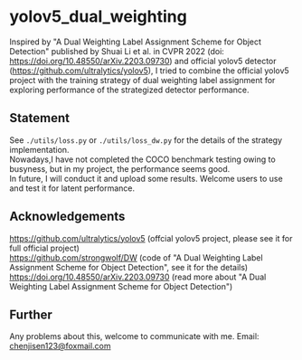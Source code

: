 # yolov5_dual_weighting
Inspired by "A Dual Weighting Label Assignment Scheme for Object Detection" published by Shuai Li et al. in CVPR 2022 (doi: https://doi.org/10.48550/arXiv.2203.09730) and official yolov5 detector (https://github.com/ultralytics/yolov5), I tried to combine the official yolov5 project with the training strategy of dual weighting label assignment for exploring performance of the strategized detector performance.

## Statement
See ```./utils/loss.py``` or ```./utils/loss_dw.py``` for the details of the strategy implementation. <br> Nowadays,I have not completed the COCO benchmark testing owing to busyness, but in my project, the performance seems good. <br> In future, I will conduct it and upload some results. Welcome users to use and test it for latent performance.

## Acknowledgements
https://github.com/ultralytics/yolov5 (offcial yolov5 project, please see it for full official project) <br>
https://github.com/strongwolf/DW (code of "A Dual Weighting Label Assignment Scheme for Object Detection", see it for the details) <br>
https://doi.org/10.48550/arXiv.2203.09730 (read more about "A Dual Weighting Label Assignment Scheme for Object Detection")

## Further
Any problems about this, welcome to communicate with me.
Email: chenjisen123@foxmail.com

